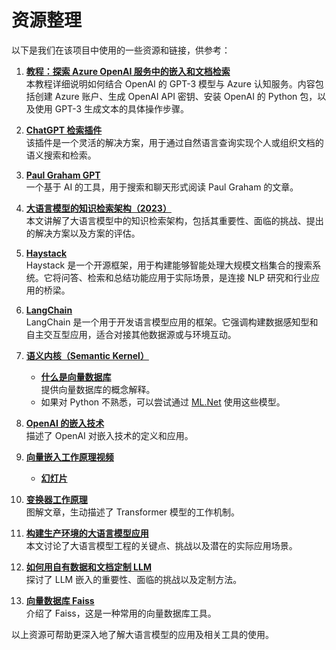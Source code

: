 # 资源整理

以下是我们在该项目中使用的一些资源和链接，供参考：

1. **[教程：探索 Azure OpenAI 服务中的嵌入和文档检索](https://learn.microsoft.com/en-us/azure/cognitive-services/openai/tutorials/embeddings)**  
   本教程详细说明如何结合 OpenAI 的 GPT-3 模型与 Azure 认知服务。内容包括创建 Azure 账户、生成 OpenAI API 密钥、安装 OpenAI 的 Python 包，以及使用 GPT-3 生成文本的具体操作步骤。

2. **[ChatGPT 检索插件](https://github.com/openai/chatgpt-retrieval-plugin)**  
   该插件是一个灵活的解决方案，用于通过自然语言查询实现个人或组织文档的语义搜索和检索。

3. **[Paul Graham GPT](https://github.com/mckaywrigley/paul-graham-gpt/tree/main)**  
   一个基于 AI 的工具，用于搜索和聊天形式阅读 Paul Graham 的文章。

4. **[大语言模型的知识检索架构（2023）](https://mattboegner.com/knowledge-retrieval-architecture-for-llms/)**  
   本文讲解了大语言模型中的知识检索架构，包括其重要性、面临的挑战、提出的解决方案以及方案的评估。

5. **[Haystack](https://haystack.deepset.ai/tutorials/01_basic_qa_pipeline)**  
   Haystack 是一个开源框架，用于构建能够智能处理大规模文档集合的搜索系统。它将问答、检索和总结功能应用于实际场景，是连接 NLP 研究和行业应用的桥梁。

6. **[LangChain](https://python.langchain.com/en/latest/index.html)**  
   LangChain 是一个用于开发语言模型应用的框架。它强调构建数据感知型和自主交互型应用，适合对接其他数据源或与环境互动。

7. **[语义内核（Semantic Kernel）](https://github.com/microsoft/semantic-kernel)**  
   - **[什么是向量数据库](https://learn.microsoft.com/en-us/semantic-kernel/concepts-ai/vectordb)**  
     提供向量数据库的概念解释。
   - 如果对 Python 不熟悉，可以尝试通过 [ML.Net](https://dotnet.microsoft.com/en-us/apps/machinelearning-ai/ml-dotnet) 使用这些模型。

8. **[OpenAI 的嵌入技术](https://platform.openai.com/docs/guides/embeddings/what-are-embeddings)**  
   描述了 OpenAI 对嵌入技术的定义和应用。

9. **[向量嵌入工作原理视频](https://www.youtube.com/watch?v=lIoLCip0HwM)**  
   - **[幻灯片](https://github.com/tanchongmin/TensorFlow-Implementations/blob/main/Paper_Reviews/OpenAI%20Vector%20Embeddings.pdf)**  

10. **[变换器工作原理](http://jalammar.github.io/illustrated-transformer/)**  
    图解文章，生动描述了 Transformer 模型的工作机制。

11. **[构建生产环境的大语言模型应用](https://huyenchip.com/2023/04/11/llm-engineering.html#part_3_promising_use_cases)**  
    本文讨论了大语言模型工程的关键点、挑战以及潜在的实际应用场景。

12. **[如何用自有数据和文档定制 LLM](https://bdtechtalks.com/2023/05/01/customize-chatgpt-llm-embeddings/)**  
    探讨了 LLM 嵌入的重要性、面临的挑战以及定制方法。

13. **[向量数据库 Faiss](https://learn.microsoft.com/en-us/semantic-kernel/concepts-ai/vectordb)**  
    介绍了 Faiss，这是一种常用的向量数据库工具。

以上资源可帮助更深入地了解大语言模型的应用及相关工具的使用。